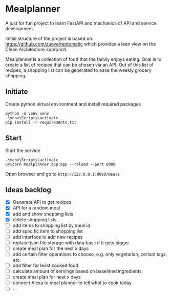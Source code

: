 # Mealplanner

A just for fun project to learn FastAPI and mechanics of API and service development.

Initial structure of the project is based on: https://github.com/zueve/rentomatic which provides a lean view on the Clean Architecture approach.


Mealplanner is a collection of food that the family enjoys eating. Goal is to create a list of recipes that can be chosen via an API. Out of this list of recipes, a shopping list can be generated to ease the weekly grocery shopping.


## Initiate

Create python virtual environment and install required packages

```
python -m venv venv
.\venv\Scripts\activate
pip install -r requirements.txt
```

## Start

Start the service

```
.\venv\Scripts\activate
uvicorn mealplanner.app:app --reload --port 8080
```

Open browser and go to ```http://127.0.0.1:8080/meals```

## Ideas backlog

- [x] Generate API to get recipes
- [x] API for a random meal
- [x] add and show shopping lists
- [x] delete shopping lists
- [ ] add items to shopping list by meal id
- [ ] add specific item to shopping list
- [ ] add interface to add new recipes
- [ ] replace json file storage with data base if it gets bigger
- [ ] create meal plan for the next x days
- [ ] add certain filter operations to choose, e.g. only vegetarian, certain tags etc.
- [ ] add filter for least cooked food
- [ ] calculate amount of servings based on baselined ingredients
- [ ] create meal plan for next x days
- [ ] connect Alexa to meal planner to tell what to cook today
- [ ] ...
